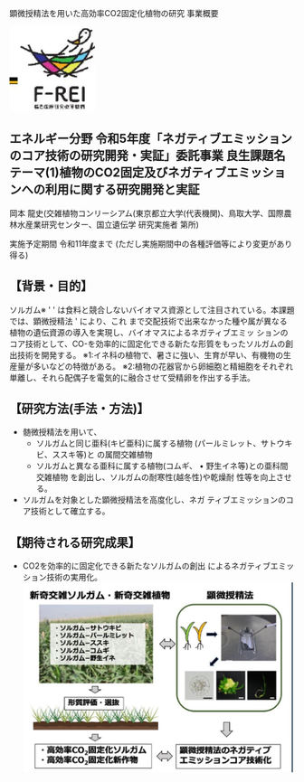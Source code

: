 顕微授精法を用いた高効率CO2固定化植物の研究 事業概要

![](_page_0_Picture_1.jpeg)

## エネルギー分野 令和5年度「ネガティブエミッションのコア技術の研究開発・実証」委託事業 良生課題名 テーマ(1)植物のCO2固定及びネガティブエミッションへの利用に関する研究開発と実証

岡本 龍史(交雑植物コンリーシアム(東京都立大学(代表機関)、鳥取大学、国際農林水産業研究センター、国立遺伝学 研究実施者 第所)

実施予定期間 令和11年度まで (ただし実施期間中の各種評価等により変更があり得る)

## 【背景・目的】

ソルガム※ ' ' は食料と競合しないバイオマス資源として注目されている。本課題では、顕微授精法 ' により、これ まで交配技術で出来なかった種や属が異なる植物の遺伝資源の導入を実現し、バイオマスによるネガティブエミッ ションのコア技術として、CO-を効率的に固定化できる新たな形質をもったソルガムの創出技術を開発する。 ※1:イネ科の植物で、暑さに強い、生育が早い、有機物の生産量が多いなどの特徴がある。 ※2:植物の花器官から卵細胞と精細胞をそれぞれ単離し、それら配偶子を電気的に融合させて受精卵を作出する手法。

## 【研究方法(手法・方法)】

- 髄微授精法を用いて、
	- ソルガムと同じ亜科(キビ亜科)に属する植物 (パールミレット、サトウキビ、ススキ等)と の属間交雑植物
	- ソルガムと異なる亜科に属する植物(コムギ、 • 野生イネ等)との亜科間交雑植物 を創出し、ソルガムの耐寒性(越冬性)や乾燥耐 性等を向上させる。
- ソルガムを対象とした顕微授精法を高度化し、ネガ ティブエミッションのコア技術として確立する。

## 【期待される研究成果】

- CO2を効率的に固定化できる新たなソルガムの創出 によるネガティブエミッション技術の実用化。
![](_page_0_Figure_14.jpeg)

